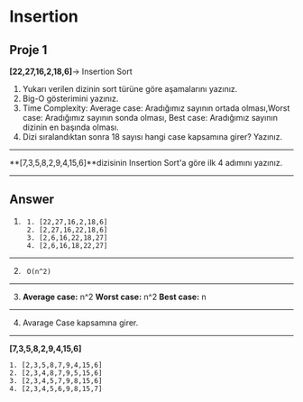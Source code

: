 # Insertion 
## Proje 1
**[22,27,16,2,18,6]**-> Insertion Sort
1. Yukarı verilen dizinin sort türüne göre aşamalarını yazınız.
2. Big-O gösterimini yazınız.
3. Time Complexity: Average case: Aradığımız sayının ortada olması,Worst case: Aradığımız sayının sonda olması, Best case: Aradığımız sayının dizinin en başında olması.
4. Dizi sıralandıktan sonra 18 sayısı hangi case kapsamına girer? Yazınız.
---
**[7,3,5,8,2,9,4,15,6]**dizisinin Insertion Sort'a göre ilk 4 adımını yazınız.

---
## Answer
1. ```
    1. [22,27,16,2,18,6]
    2. [2,27,16,22,18,6]
    3. [2,6,16,22,18,27]
    4. [2,6,16,18,22,27]
    ```
---
2. ```
    O(n^2)
    ```
---
3. 
    **Average case:** n^2
    **Worst case:** n^2
    **Best case:** n
---
4. 
    Avarage Case kapsamına girer.
---
**[7,3,5,8,2,9,4,15,6]**
```
1. [2,3,5,8,7,9,4,15,6]
2. [2,3,4,8,7,9,5,15,6]
3. [2,3,4,5,7,9,8,15,6]
4. [2,3,4,5,6,9,8,15,7]
    